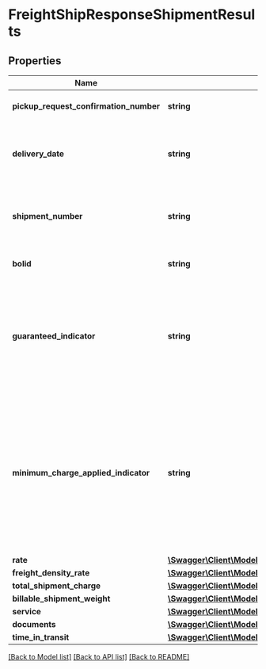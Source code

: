 # FreightShipResponseShipmentResults

## Properties
Name | Type | Description | Notes
------------ | ------------- | ------------- | -------------
**pickup_request_confirmation_number** | **string** | Shipment pickup number. | [optional] 
**delivery_date** | **string** | Estimated date that the shipment will be delivered.   Format: YYYYMMDD. | [optional] 
**shipment_number** | **string** | The shipment Number assigned to the shipment. | [optional] 
**bolid** | **string** | The retrieval key for the stored BOL. | [optional] 
**guaranteed_indicator** | **string** | This indicator indicates that the rate returned is guaranteed. Can only be returned if the billing option is prepaid. | [optional] 
**minimum_charge_applied_indicator** | **string** | This is an empty tag. The presence of the tag indicates the rate returned has a minimum charge applied to it. Can only be returned if the billing option is prepaid. | [optional] 
**rate** | [**\Swagger\Client\Model\ShipmentResultsRate[]**](ShipmentResultsRate.md) |  | [optional] 
**freight_density_rate** | [**\Swagger\Client\Model\ShipmentResultsFreightDensityRate**](ShipmentResultsFreightDensityRate.md) |  | [optional] 
**total_shipment_charge** | [**\Swagger\Client\Model\ShipmentResultsTotalShipmentCharge**](ShipmentResultsTotalShipmentCharge.md) |  | [optional] 
**billable_shipment_weight** | [**\Swagger\Client\Model\ShipmentResultsBillableShipmentWeight**](ShipmentResultsBillableShipmentWeight.md) |  | [optional] 
**service** | [**\Swagger\Client\Model\ShipmentResultsService**](ShipmentResultsService.md) |  | [optional] 
**documents** | [**\Swagger\Client\Model\ShipmentResultsDocuments**](ShipmentResultsDocuments.md) |  | [optional] 
**time_in_transit** | [**\Swagger\Client\Model\ShipmentResultsTimeInTransit**](ShipmentResultsTimeInTransit.md) |  | [optional] 

[[Back to Model list]](../../README.md#documentation-for-models) [[Back to API list]](../../README.md#documentation-for-api-endpoints) [[Back to README]](../../README.md)

